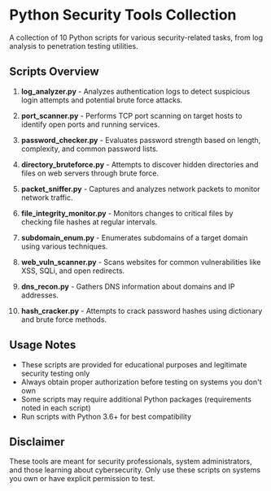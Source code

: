 
# Python Security Tools Collection

A collection of 10 Python scripts for various security-related tasks, from log analysis to penetration testing utilities.

## Scripts Overview

1. **log_analyzer.py** - Analyzes authentication logs to detect suspicious login attempts and potential brute force attacks.

2. **port_scanner.py** - Performs TCP port scanning on target hosts to identify open ports and running services.

3. **password_checker.py** - Evaluates password strength based on length, complexity, and common password lists.

4. **directory_bruteforce.py** - Attempts to discover hidden directories and files on web servers through brute force.

5. **packet_sniffer.py** - Captures and analyzes network packets to monitor network traffic.

6. **file_integrity_monitor.py** - Monitors changes to critical files by checking file hashes at regular intervals.

7. **subdomain_enum.py** - Enumerates subdomains of a target domain using various techniques.

8. **web_vuln_scanner.py** - Scans websites for common vulnerabilities like XSS, SQLi, and open redirects.

9. **dns_recon.py** - Gathers DNS information about domains and IP addresses.

10. **hash_cracker.py** - Attempts to crack password hashes using dictionary and brute force methods.

## Usage Notes

- These scripts are provided for educational purposes and legitimate security testing only
- Always obtain proper authorization before testing on systems you don't own
- Some scripts may require additional Python packages (requirements noted in each script)
- Run scripts with Python 3.6+ for best compatibility

## Disclaimer

These tools are meant for security professionals, system administrators, and those learning about cybersecurity. Only use these scripts on systems you own or have explicit permission to test.
